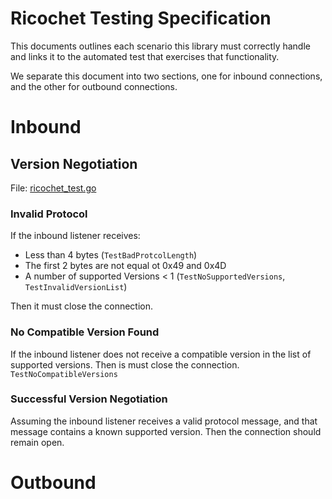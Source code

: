 # Ricochet Testing Specification

This documents outlines each scenario this library must correctly handle and
links it to the automated test that exercises that functionality.

We separate this document into two sections, one for inbound connections, and the
other for outbound connections.

# Inbound

## Version Negotiation

File: [ricochet_test.go](./inbound_version_negotiation_test.go)

### Invalid Protocol

If the inbound listener receives:

* Less than 4 bytes (`TestBadProtcolLength`)
* The first 2 bytes are not equal ot 0x49 and 0x4D
* A number of supported Versions &lt; 1 (`TestNoSupportedVersions`, `TestInvalidVersionList`)

Then it must close the connection.

### No Compatible Version Found

If the inbound listener does not receive a compatible version in the list of
supported versions. Then is must close the connection. `TestNoCompatibleVersions`

### Successful Version Negotiation 

Assuming the inbound listener receives a valid protocol message, and that message
contains a known supported version. Then the connection should remain open.

# Outbound
